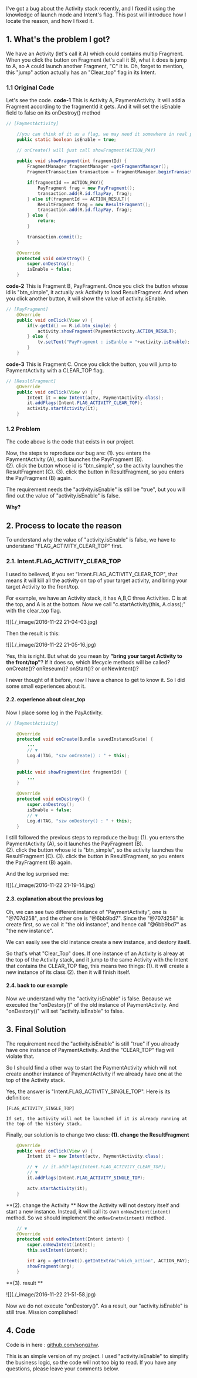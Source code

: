 I've got a bug about the Activity stack recently, and I fixed it using the knowledge of launch mode and Intent's flag. This post will introduce how I locate the reason, and how I fixed it. 

## 1. What's the problem I got?
We have an Activity (let's call it A) which could contains multip Fragment. When you click the button on Fragment (let's call it B), what it does is jump to A, so A could launch another Fragment, "C" it is.  Oh, forget to mention, this "jump" action actually has an "Clear_top" flag in its Intent. 

### 1.1 Original Code
Let's see the code.
**code-1**
This is Activity A, PaymentActivity. It will add a Fragment according to the fragmentId it gets.  And it will set the isEnable field to false on its onDestroy() method

```java
// [PaymentActivity]

    //you can think of it as a flag, we may need it somewhere in real project
    public static boolean isEnable = true;

    // onCreate() will just call showFragment(ACTION_PAY) 
            
    public void showFragment(int fragmentId) {
        FragmentManager fragmentManager =getFragmentManager();
        FragmentTransaction transaction = fragmentManager.beginTransaction();

        if(fragmentId == ACTION_PAY){
            PayFragment frag = new PayFragment();
            transaction.add(R.id.flayPay, frag);
        } else if(fragmentId == ACTION_RESULT){
            ResultFragment frag = new ResultFragment();
            transaction.add(R.id.flayPay, frag);
        } else {
            return;
        }

        transaction.commit();
    }

    @Override
    protected void onDestroy() {
        super.onDestroy();
        isEnable = false;
    }
```
**code-2**
This is Fragment B, PayFragment. Once you click the button whose id is "btn_simple", it actually ask Activity to load ResultFragment.
And when you click another button, it will show the value of activity.isEnable. 

```java
// [PayFragment]
    @Override
    public void onClick(View v) {
        if(v.getId() == R.id.btn_simple) {
            activity.showFragment(PaymentActivity.ACTION_RESULT);
        } else {
            tv.setText("PayFragment : isEanble = "+activity.isEnable);
        }
    }

```

**code-3**
This is Fragment C. Once you click the button, you will jump to PaymentActivity with a CLEAR_TOP flag. 

```java
// [ResultFragment]
    @Override
    public void onClick(View v) {
        Intent it = new Intent(actv, PaymentActivity.class);
        it.addFlags(Intent.FLAG_ACTIVITY_CLEAR_TOP);
        activity.startActivity(it);
    }

```

### 1.2 Problem
The code above is the code that exists in our project. 

Now, the steps to reproduce our bug are:
(1). you enters the PaymentActivity (A), so it launches the PayFragment (B).  
(2). click the button whose id is "btn_simple", so the activity launches the ResultFragment (C).
(3). click the button in ResultFragment, so you enters the PayFragment (B) again.

The requirement needs the "activity.isEnable" is still be "true", but you will find out the value of "activity.isEnable" is false. 

**Why?**


## 2. Process to locate the reason
To understand why the value of "activity.isEnable" is false, we have to understand "FLAG_ACTIVITY_CLEAR_TOP" first.

### 2.1. Intent.FLAG_ACTIVITY_CLEAR_TOP
I used to believed, if you set "Intent.FLAG_ACTIVITY_CLEAR_TOP", that means it will kill all the activity on top of your target activity, and bring your target Activity to the front/top. 

For example, we have an Activity stack, it has A,B,C three Activities. C is at the top, and A is at the bottom. Now we call "c.startActivity(this, A.class);" with the clear_top flag.

![](./_image/2016-11-22 21-04-03.jpg)

Then the result is this:

![](./_image/2016-11-22 21-05-16.jpg)

Yes, this is right. But what do you mean by **"bring your target Activity to the front/top"**? If it does so, which lifecycle methods will be called? onCreate()? onReseum()? onStart()? or onNewIntent()?

I never thought of it before, now I have a chance to get to know it. So I did some small experiences about it. 

#### 2.2. experience about clear_top
Now I place some log in the PayActivity.

```java
// [PaymentActivity]

    @Override
    protected void onCreate(Bundle savedInstanceState) {
        ...
        // ▼ 
        Log.d(TAG, "szw onCreate() : " + this);
    }
            
    public void showFragment(int fragmentId) {
        ...
    }

    @Override
    protected void onDestroy() {
        super.onDestroy();
        isEnable = false;
        // ▼
        Log.d(TAG, "szw onDestory() : " + this);
    }
```
I still followed the previous steps to reproduce the bug:
(1). you enters the PaymentActivity (A), so it launches the PayFragment (B).  
(2). click the button whose id is "btn_simple", so the activity launches the ResultFragment (C).
(3). click the button in ResultFragment, so you enters the PayFragment (B) again.

And the log surprised me:

![](./_image/2016-11-22 21-19-14.jpg)


#### 2.3. explanation about the previous log
Oh, we can see two different instance of "PaymentActivity", one is "@707d258", and the other one is "@6bb9bd7".  Since the "@707d258" is create first, so we call it "the old instance", and hence call "@6bb9bd7" as "the new instance".

We can easily see the old instance create a new instance, and destory itself.

So that's what "Clear_Top" does. If one instance of an Activity is alreay at the top of the Activity stack, and it jump to the same Activity with the Intent that contains the CLEAR_TOP flag, this means two things:
(1). it will create a new instance of its class
(2). then it will finish itself.

#### 2.4. back to our example
Now we understand why the "activity.isEnable" is false. Because we executed the "onDestory()" of the old instance of PaymentActivity. And "onDestory()" will set "activity.isEnable" to false.

## 3. Final Solution
The requirement need the "activity.isEnable" is still "true" if you already have one instance of PaymentActivity.  And the "CLEAR_TOP" flag will violate that. 

So I should find a other way to start the PaymentActivity which will not create another instance of PaymentActivity if we already have one at the top of the Activity stack. 

Yes, the answer is "Intent.FLAG_ACTIVITY_SINGLE_TOP". Here is its definition:

```
[FLAG_ACTIVITY_SINGLE_TOP]

If set, the activity will not be launched if it is already running at the top of the history stack.
```
Finally, our solution is to change two class:
**(1). change the ResultFragment**

```java
    @Override
    public void onClick(View v) {
        Intent it = new Intent(actv, PaymentActivity.class);

        // ▼  // it.addFlags(Intent.FLAG_ACTIVITY_CLEAR_TOP);
        // ▼
        it.addFlags(Intent.FLAG_ACTIVITY_SINGLE_TOP);

        actv.startActivity(it);
    }
```

**(2). change the Activity **
Now the Activity will not destory itself and start a new instance. Instead, it will call its own `onNewIntent(intent)` method. So we should implement the `onNewInetn(intent)` method.

```java
    // ▼ 
    @Override
    protected void onNewIntent(Intent intent) {
        super.onNewIntent(intent);
        this.setIntent(intent);

        int arg = getIntent().getIntExtra("which_action", ACTION_PAY);
        showFragment(arg);
    }
```
**(3). result **

![](./_image/2016-11-22 21-51-58.jpg)

Now we do not execute "onDestory()". As a result, our "activity.isEnable" is still true. Mission complished!

## 4. Code
Code is in here : [github.com/songzhw](https://github.com/songzhw/AndroidAdvanced/tree/master/Advanced/app/src/main/java/cn/six/adv/launch_mode/clear_top_bug).

This is an simple version of my project. I used "activity.isEnable" to simplify the business logic, so the code will not too big to read. If you have any questions, please leave your comments below. 
